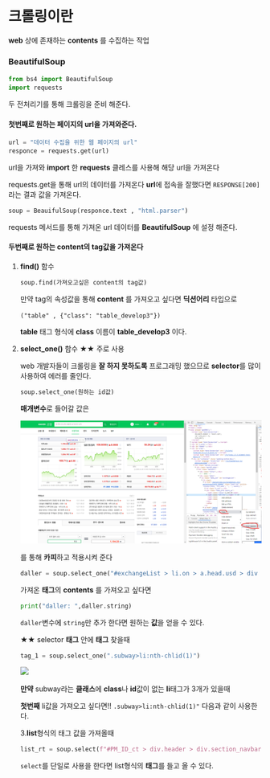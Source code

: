 # 크롤링이란

**web** 상에 존재하는 **contents** 를 수집하는 작업 

### BeautifulSoup

```python
from bs4 import BeautifulSoup
import requests
```

두 전처리기를 통해 크롤링을 준비 해준다.

#### 첫번째로 원하는 페이지의 url을 가져와준다.

```python
url = "데이터 수집을 위한 웹 페이지의 url"
responce = requests.get(url)
```

url을 가져와 **import** 한 **requests** 클레스를 사용해 해당 url을 가져온다

requests.get을 통해 url의 데이터를 가져온다
**url**에 접속을 잘했다면 `RESPONSE[200]` 라는 결과 값을 가져온다.

```python
soup = BeauifulSoup(responce.text , "html.parser")
```

requests 메서드를 통해  가져온 url 데이터를 **BeautifulSoup** 에 설정 해준다.

#### 두번째로 원하는 content의 tag값을 가져온다

1. **find()** 함수

   ```python
   soup.find(가져오고싶은 content의 tag값)
   ```

   만약 tag의 속성값을 통해 **content** 를 가져오고 싶다면 **딕션어리** 타입으로

    `("table" , {"class": "table_develop3"})`

   **table** 태그 형식에 **class** 이름이 **table_develop3** 이다. 

2. **select_one()** 함수 ★★ 주로 사용

   web 개발자들이 크롤링을 **잘 하지 못하도록** 프로그래밍 했으므로 **selector**를 많이 사용하여 에러를 줄인다.

   ```python
   soup.select_one(원하는 id값)
   ```

   **매개변수**로 들어갈 값은 

   ![](./selecter.png)

   를 통해 **카피**하고 적용시켜 준다

   ```python
   daller = soup.select_one("#exchangeList > li.on > a.head.usd > div > span.value")
   ```

   가져온 **태그**의 **contents** 를 가져오고 싶다면

   ```python
   print("daller: ",daller.string)
   ```

   `daller`변수에 `string`만 추가 한다면 원하는 **값**을 얻을 수 있다.

   ★★ selector **태그** 안에 **태그** 찾을때

   ```python
   tag_1 = soup.select_one(".subway>li:nth-chlid(1)")
   ```

   ![](BeautifulSoup_사용법.assets/li.png)

   **만약** subway라는 **클래스**에 **class**나 **id**값이 없는 **li**태그가 3개가 있을때 

   **첫번째** li값을 가져오고 싶다면!! `.subway>li:nth-chlid(1)"` 다음과 같이 사용한다.

   3.**list**형식의 태그 값을 가져올때

   ```python
   list_rt = soup.select(f"#PM_ID_ct > div.header > div.section_navbar > 									  div.area_hotkeyword.PM_CL_realtimeKeyword_base > 									  div.ah_roll.PM_CL_realtimeKeyword_rolling_base > div > ul > 						  li)
   ```

   `select`를 단일로 사용을 한다면 list형식의 **태그**를 들고 올 수 있다.

   